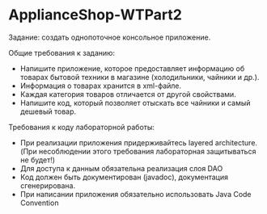 # ApplianceShop-WTPart2

Задание: создать однопоточное консольное приложение.

Общие требования к заданию:

* Напишите приложение, которое предоставляет информацию 
об товарах бытовой техники в магазине (холодильники, 
чайники и др.). 
* Информация о товарах хранится в xml-файле. 
* Каждая категория товаров отличается от другой свойствами. 
* Напишите код, который позволяет отыскать все чайники и 
самый дешевый товар.

Требования к коду лабораторной работы:

* При реализации приложения придерживайтесь layered architecture. (При 
несоблюдении этого требования лабораторная защитываться не будет!)
* Для доступа к данным обязательна реализация слоя DAO
* Код должен быть документирован (javadoc), документация сгенерирована.
* При написании приложения обязательно использовать Java Code Convention